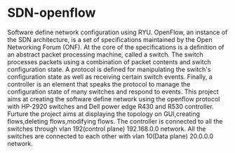# SDN-openflow
Software define network configuration using RYU.
OpenFlow, an instance of the SDN architecture, is a set of specifications maintained by the Open Networking Forum (ONF). At the core of the specifications is a definition of an abstract packet processing machine, called a switch. The switch processes packets using a combination of packet contents and switch configuration state. A protocol is defined for manipulating the switch's configuration state as well as receiving certain switch events. Finally, a controller is an element that speaks the protocol to manage the configuration state of many switches and respond to events. 
This project aims at creating the software define network using the openflow protocol with HP-2920 switches and Dell power edge R430 and R530 controller. Furture the project aims at displaying the topology on GUI,creating flows,deleting flows,modifying flows.
The controller is connected to all the switches through vlan 192(control plane) 192.168.0.0 network.
All the switches are connected to each other with vlan 10(Data plane) 20.0.0.0 network.
